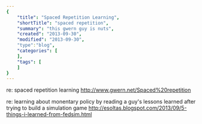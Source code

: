 ```yaml
---
{
    "title": "Spaced Repetition Learning",
    "shortTitle": "spaced repetition",
    "summary": "this gwern guy is nuts",
    "created": "2013-09-30",
    "modified": "2013-09-30",
    "type":"blog",
    "categories": [
    ],
    "tags": [
    ]
}
---
```

re: spaced repetition learning <http://www.gwern.net/Spaced%20repetition>

re: learning about monentary policy by reading a guy's lessons learned after trying to build a simulation game <http://esoltas.blogspot.com/2013/09/5-things-i-learned-from-fedsim.html>
